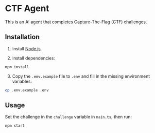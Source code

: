 # CTF Agent

This is an AI agent that completes Capture-The-Flag (CTF) challenges.

## Installation

1. Install [Node.js](https://nodejs.org/).

2. Install dependencies:

```sh
npm install
```

3. Copy the `.env.example` file to `.env` and fill in the missing environment variables:

```sh
cp .env.example .env
```

## Usage

Set the challenge in the `challenge` variable in `main.ts`, then run:

```sh
npm start
```
